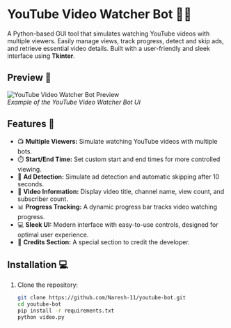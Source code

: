 # YouTube Video Watcher Bot 🎥🤖

A Python-based GUI tool that simulates watching YouTube videos with multiple viewers. Easily manage views, track progress, detect and skip ads, and retrieve essential video details. Built with a user-friendly and sleek interface using **Tkinter**.

## Preview 📸

![YouTube Video Watcher Bot Preview](path_to_your_image_here)  
*Example of the YouTube Video Watcher Bot UI*

## Features 🚀

- 📺 **Multiple Viewers:** Simulate watching YouTube videos with multiple bots.
- ⏱️ **Start/End Time:** Set custom start and end times for more controlled viewing.
- 🛑 **Ad Detection:** Simulate ad detection and automatic skipping after 10 seconds.
- 🔎 **Video Information:** Display video title, channel name, view count, and subscriber count.
- 📊 **Progress Tracking:** A dynamic progress bar tracks video watching progress.
- 💻 **Sleek UI:** Modern interface with easy-to-use controls, designed for optimal user experience.
- 🙌 **Credits Section:** A special section to credit the developer.

## Installation 💻

1. Clone the repository:
   ```bash
   git clone https://github.com/Naresh-11/youtube-bot.git
   cd youtube-bot
   pip install -r requirements.txt
   python video.py 
   
